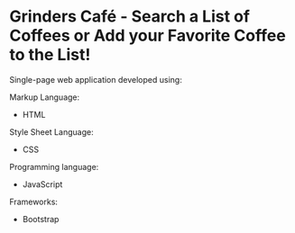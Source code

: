 # Grinders Café - Search a List of Coffees or Add your Favorite Coffee to the List!
Single-page web application developed using:

Markup Language:
- HTML

Style Sheet Language:
- CSS

Programming language:
- JavaScript

Frameworks:
- Bootstrap
